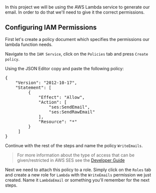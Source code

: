 In this project we will be using the AWS Lambda service to generate our email. In order to do that we'll need to give it the correct permissions.

## Configuring IAM Permissions

First let's create a policy document which specifies the permissions our lambda function needs.

Navigate to the `IAM Service`, click on the `Policies` tab and press `Create policy`.

Using the JSON Editor copy and paste the following policy:

<pre class="file" data-target="copy">
{
    "Version": "2012-10-17",
    "Statement": [
         {
             "Effect": "Allow",
             "Action": [
                 "ses:SendEmail",
                 "ses:SendRawEmail"
             ],
             "Resource": "*"
         }
     ]
}
</pre>

Continue with the rest of the steps and name the policy `WriteEmails`.

>For more information about the type of access that can be given/restricted in AWS SES see the [Developer Guide](https://docs.aws.amazon.com/ses/latest/DeveloperGuide/control-user-access.html)

Next we need to attach this policy to a role. Simply click on the `Roles` tab and create a new role for `Lambda` with the `WriteEmails` permission we just created. Name it `LambdaEmail` or something you'll remember for the next steps.

